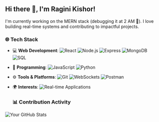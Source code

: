 ## Hi there 👋, I'm Ragini Kishor!
I'm currently working on the MERN stack (debugging it at 2 AM 🐞). I love building real-time systems and contributing to impactful projects.

### 🌐 Tech Stack
- 💻 **Web Development**: 
  ![React](https://img.shields.io/badge/-React-61DAFB?logo=react&logoColor=white&style=flat)
  ![Node.js](https://img.shields.io/badge/-Node.js-339933?logo=node.js&logoColor=white&style=flat)
  ![Express](https://img.shields.io/badge/-Express.js-000?logo=express&logoColor=white&style=flat)
  ![MongoDB](https://img.shields.io/badge/-MongoDB-47A248?logo=mongodb&logoColor=white&style=flat)
  ![SQL](https://img.shields.io/badge/-SQL-4479A1?logo=mysql&logoColor=white&style=flat)

- 📜 **Programming**: 
  ![JavaScript](https://img.shields.io/badge/-JavaScript-F7DF1E?logo=javascript&logoColor=black&style=flat)
  ![Python](https://img.shields.io/badge/-Python-3776AB?logo=python&logoColor=white&style=flat)

- ⚙️ **Tools & Platforms**: 
  ![Git](https://img.shields.io/badge/-Git-F05032?logo=git&logoColor=white&style=flat)
  ![WebSockets](https://img.shields.io/badge/-WebSockets-000000?logo=websocket&logoColor=white&style=flat)
  ![Postman](https://img.shields.io/badge/-Postman-FF6C37?logo=postman&logoColor=white&style=flat)

- 🌍 **Interests**: 
  ![Real-time Applications](https://img.shields.io/badge/-Real--time%20Applications-0078D6?style=flat)



  ### 📊 Contribution Activity
![Your GitHub Stats](https://github-readme-stats.vercel.app/api?username=Ragini24-creator&show_icons=true&count_private=true&theme=radical)








